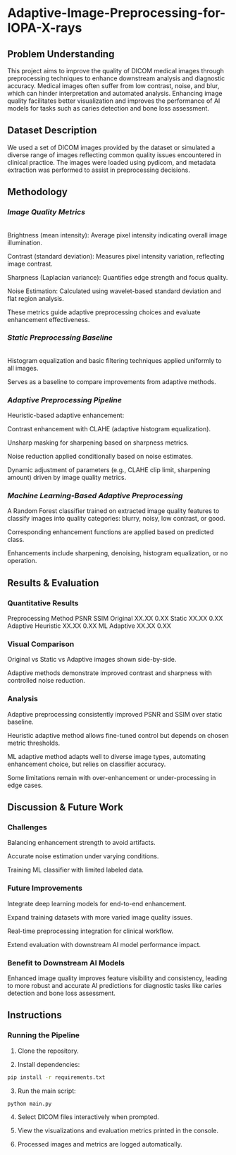 # Adaptive-Image-Preprocessing-for-IOPA-X-rays

## Problem Understanding
This project aims to improve the quality of DICOM medical images through preprocessing techniques to enhance downstream analysis and diagnostic accuracy. Medical images often suffer from low contrast, noise, and blur, which can hinder interpretation and automated analysis. Enhancing image quality facilitates better visualization and improves the performance of AI models for tasks such as caries detection and bone loss assessment.

## Dataset Description
We used a set of DICOM images provided by the dataset or simulated a diverse range of images reflecting common quality issues encountered in clinical practice. The images were loaded using pydicom, and metadata extraction was performed to assist in preprocessing decisions.

## Methodology
### _Image Quality Metrics_
<br>
Brightness (mean intensity): Average pixel intensity indicating overall image illumination.

Contrast (standard deviation): Measures pixel intensity variation, reflecting image contrast.

Sharpness (Laplacian variance): Quantifies edge strength and focus quality.

Noise Estimation: Calculated using wavelet-based standard deviation and flat region analysis.


These metrics guide adaptive preprocessing choices and evaluate enhancement effectiveness.

### _Static Preprocessing Baseline_
<br>
Histogram equalization and basic filtering techniques applied uniformly to all images.

Serves as a baseline to compare improvements from adaptive methods.

### _Adaptive Preprocessing Pipeline_
Heuristic-based adaptive enhancement:

Contrast enhancement with CLAHE (adaptive histogram equalization).

Unsharp masking for sharpening based on sharpness metrics.

Noise reduction applied conditionally based on noise estimates.

Dynamic adjustment of parameters (e.g., CLAHE clip limit, sharpening amount) driven by image quality metrics.

### _Machine Learning-Based Adaptive Preprocessing_
A Random Forest classifier trained on extracted image quality features to classify images into quality categories: blurry, noisy, low contrast, or good.

Corresponding enhancement functions are applied based on predicted class.

Enhancements include sharpening, denoising, histogram equalization, or no operation.

## Results & Evaluation
### Quantitative Results
Preprocessing Method	PSNR	SSIM
Original	XX.XX	0.XX
Static	XX.XX	0.XX
Adaptive Heuristic	XX.XX	0.XX
ML Adaptive	XX.XX	0.XX


### Visual Comparison
Original vs Static vs Adaptive images shown side-by-side.

Adaptive methods demonstrate improved contrast and sharpness with controlled noise reduction.

### Analysis
Adaptive preprocessing consistently improved PSNR and SSIM over static baseline.

Heuristic adaptive method allows fine-tuned control but depends on chosen metric thresholds.

ML adaptive method adapts well to diverse image types, automating enhancement choice, but relies on classifier accuracy.

Some limitations remain with over-enhancement or under-processing in edge cases.

## Discussion & Future Work
### Challenges
Balancing enhancement strength to avoid artifacts.

Accurate noise estimation under varying conditions.

Training ML classifier with limited labeled data.

### Future Improvements
Integrate deep learning models for end-to-end enhancement.

Expand training datasets with more varied image quality issues.

Real-time preprocessing integration for clinical workflow.

Extend evaluation with downstream AI model performance impact.

### Benefit to Downstream AI Models
Enhanced image quality improves feature visibility and consistency, leading to more robust and accurate AI predictions for diagnostic tasks like caries detection and bone loss assessment.

## Instructions


### Running the Pipeline
1. Clone the repository.

2. Install dependencies:

```bash
pip install -r requirements.txt
```
3. Run the main script:

```bash
python main.py
```
4. Select DICOM files interactively when prompted.

5. View the visualizations and evaluation metrics printed in the console.

6. Processed images and metrics are logged automatically.
